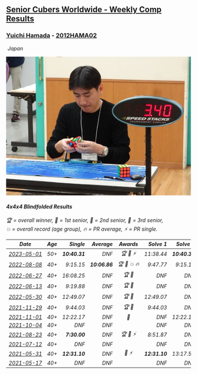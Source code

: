 <style>table {white-space: nowrap;}</style>
<link rel="stylesheet" type="text/css" href="/scw-comp/css/flags.css" />

## [Senior Cubers Worldwide - Weekly Comp Results](/scw-comp/results/)
### [Yuichi Hamada](README.md) - [2012HAMA02](https://www.worldcubeassociation.org/persons/2012HAMA02?event=444bf)

<i class="flag flag-JP" />&nbsp;Japan

![Yuichi Hamada](1560444984.jpg)

#### 4x4x4 Blindfolded Results

<span style="white-space: nowrap;">🏆 = overall winner</span>, <span style="white-space: nowrap;">🥇 = 1st senior</span>, <span style="white-space: nowrap;">🥈 = 2nd senior</span>, <span style="white-space: nowrap;">🥉 = 3rd senior</span>, <span style="white-space: nowrap;">💥 = overall record (age group)</span>, <span style="white-space: nowrap;">🔥 = PR average</span>, <span style="white-space: nowrap;">⚡ = PR single</span>.

| Date | Age | Single | Average | Awards | Solve 1 | Solve 2 | Solve 3 | Video |
| :--: | :--: | --: | --: | :--: | --: | --: | --: | :-- |
| [2023-05-01](../../results/2023-05-01/444bf.md) | 50+ | **10:40.31** | DNF | 🏆 🥇 ⚡ | 11:38.44 | **10:40.31** | DNF | [Desktop](https://www.facebook.com/1849183990/videos/898896121410609) / [Mobile](https://m.facebook.com/1849183990/videos/898896121410609) |
| [2022-08-08](../../results/2022-08-08/444bf.md) | 40+ | 9:15.15 | **10:06.86** | 🏆 🥇 💥 🔥 | 9:47.77 | 9:15.15 | 11:17.67 | [Desktop](https://www.facebook.com/1849183990/videos/1756210731397461) / [Mobile](https://m.facebook.com/1849183990/videos/1756210731397461) |
| [2022-06-27](../../results/2022-06-27/444bf.md) | 40+ | 16:08.25 | DNF | 🏆 🥇 | DNF | DNF | 16:08.25 | [Desktop](https://www.facebook.com/1849183990/videos/1170697340385084) / [Mobile](https://m.facebook.com/1849183990/videos/1170697340385084) |
| [2022-06-13](../../results/2022-06-13/444bf.md) | 40+ | 9:19.88 | DNF | 🏆 🥇 | DNF | DNF | 9:19.88 | [Desktop](https://www.facebook.com/1849183990/videos/572667460927766) / [Mobile](https://m.facebook.com/1849183990/videos/572667460927766) |
| [2022-05-30](../../results/2022-05-30/444bf.md) | 40+ | 12:49.07 | DNF | 🏆 🥇 | 12:49.07 | DNF | DNF | [Desktop](https://www.facebook.com/1849183990/videos/440416657904392) / [Mobile](https://m.facebook.com/1849183990/videos/440416657904392) |
| [2021-11-29](../../results/2021-11-29/444bf.md) | 40+ | 9:44.03 | DNF | 🏆 🥇 | 9:44.03 | DNF | DNF | [Desktop](https://www.facebook.com/1849183990/videos/1514819732237637) / [Mobile](https://m.facebook.com/1849183990/videos/1514819732237637) |
| [2021-11-01](../../results/2021-11-01/444bf.md) | 40+ | 12:22.17 | DNF | 🥈 | DNF | 12:22.17 | DNF | [Desktop](https://www.facebook.com/events/1032479114251866/permalink/1041412803358497) / [Mobile](https://m.facebook.com/events/1032479114251866?view=permalink&id=1041412803358497) |
| [2021-10-04](../../results/2021-10-04/444bf.md) | 40+ | DNF | DNF |  | DNF | DNF | DNF | [Desktop](https://www.facebook.com/events/244694307606524/permalink/252613043481317) / [Mobile](https://m.facebook.com/events/244694307606524?view=permalink&id=252613043481317) |
| [2021-08-23](../../results/2021-08-23/444bf.md) | 40+ | **7:30.00** | DNF | 🏆 🥇 ⚡ | 8:51.87 | DNF | **7:30.00** | [Desktop](https://www.facebook.com/events/222639079875755/permalink/231807875625542) / [Mobile](https://m.facebook.com/events/222639079875755?view=permalink&id=231807875625542) |
| [2021-07-12](../../results/2021-07-12/444bf.md) | 40+ | DNF | DNF |  | DNF | DNF | DNF | [Desktop](https://www.facebook.com/events/360990112107566/permalink/369426457930598) / [Mobile](https://m.facebook.com/events/360990112107566?view=permalink&id=369426457930598) |
| [2021-05-31](../../results/2021-05-31/444bf.md) | 40+ | **12:31.10** | DNF | 🥈 ⚡ | **12:31.10** | 13:17.53 | DNF | [Desktop](https://www.facebook.com/1849183990/videos/10215447263215291) / [Mobile](https://m.facebook.com/1849183990/videos/10215447263215291) |
| [2021-05-17](../../results/2021-05-17/444bf.md) | 40+ | DNF | DNF |  | DNF | DNF | DNF | [Desktop](https://www.facebook.com/events/1138256699977086/permalink/1142346066234816) / [Mobile](https://m.facebook.com/events/1138256699977086?view=permalink&id=1142346066234816) |


<!-- Global site tag (gtag.js) - Google Analytics -->
<script async src="https://www.googletagmanager.com/gtag/js?id=UA-86348435-3"></script>
<script>window.dataLayer = window.dataLayer || []; function gtag() {dataLayer.push(arguments);} gtag('js', new Date()); gtag('config', 'UA-86348435-3');</script>

